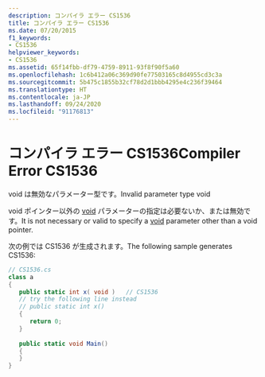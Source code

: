```yaml
---
description: コンパイラ エラー CS1536
title: コンパイラ エラー CS1536
ms.date: 07/20/2015
f1_keywords:
- CS1536
helpviewer_keywords:
- CS1536
ms.assetid: 65f14fbb-df79-4759-8911-93f8f90f5a60
ms.openlocfilehash: 1c6b412a06c369d90fe77503165c8d4955cd3c3a
ms.sourcegitcommit: 5b475c1855b32cf78d2d1bbb4295e4c236f39464
ms.translationtype: HT
ms.contentlocale: ja-JP
ms.lasthandoff: 09/24/2020
ms.locfileid: "91176813"
---
```

# <a name="compiler-error-cs1536"></a><span data-ttu-id="c8e49-103">コンパイラ エラー CS1536</span><span class="sxs-lookup"><span data-stu-id="c8e49-103">Compiler Error CS1536</span></span>

<span data-ttu-id="c8e49-104">void は無効なパラメーター型です。</span><span class="sxs-lookup"><span data-stu-id="c8e49-104">Invalid parameter type void</span></span>  
  
 <span data-ttu-id="c8e49-105">void ポインター以外の [void](../language-reference/builtin-types/void.md) パラメーターの指定は必要ないか、または無効です。</span><span class="sxs-lookup"><span data-stu-id="c8e49-105">It is not necessary or valid to specify a [void](../language-reference/builtin-types/void.md) parameter other than a void pointer.</span></span>  
  
 <span data-ttu-id="c8e49-106">次の例では CS1536 が生成されます。</span><span class="sxs-lookup"><span data-stu-id="c8e49-106">The following sample generates CS1536:</span></span>  
  
```csharp  
// CS1536.cs  
class a  
{  
   public static int x( void )   // CS1536  
   // try the following line instead  
   // public static int x()  
   {  
      return 0;  
   }  
  
   public static void Main()  
   {  
   }  
}  
```
